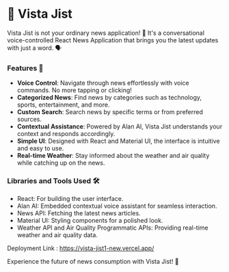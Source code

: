 # 📰 Vista Jist

Vista Jist is not your ordinary news application! 🚀 It's a conversational voice-controlled React News Application that brings you the latest updates with just a word. 🗣️ 

### Features 🌟
- **Voice Control**: Navigate through news effortlessly with voice commands. No more tapping or clicking!
- **Categorized News**: Find news by categories such as technology, sports, entertainment, and more.
- **Custom Search**: Search news by specific terms or from preferred sources.
- **Contextual Assistance**: Powered by Alan AI, Vista Jist understands your context and responds accordingly.
- **Simple UI**: Designed with React and Material UI, the interface is intuitive and easy to use.
- **Real-time Weather**: Stay informed about the weather and air quality while catching up on the news.

### Libraries and Tools Used 🛠️
- React: For building the user interface.
- Alan AI: Embedded contextual voice assistant for seamless interaction.
- News API: Fetching the latest news articles.
- Material UI: Styling components for a polished look.
- Weather API and Air Quality Programmatic APIs: Providing real-time weather and air quality data.

<!--### Demo Video 📹
[Watch Demo Video](Demo.mp4)-->
Deployment Link : https://vista-jist1-new.vercel.app/

Experience the future of news consumption with Vista Jist! 🎉

